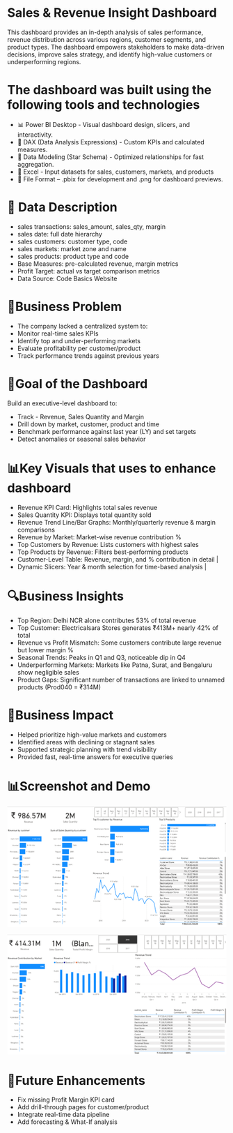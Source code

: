 # **Sales & Revenue Insight Dashboard** 
This dashboard provides an in-depth analysis of sales performance, revenue distribution across various regions, customer segments, and product types. The dashboard empowers stakeholders to make data-driven decisions, improve sales strategy, and identify high-value customers or underperforming regions.

# **The dashboard was built using the following tools and technologies**

- 📊 Power BI Desktop - Visual dashboard design, slicers, and interactivity.
- 🧠 DAX (Data Analysis Expressions) - Custom KPIs and calculated measures.
- 📝 Data Modeling (Star Schema) - Optimized relationships for fast aggregation.
- 📅 Excel - Input datasets for sales, customers, markets, and products
- 📁 File Format – .pbix for development and .png for dashboard previews.

# 📂 **Data Description**

- sales transactions: sales_amount, sales_qty, margin
- sales date: full date hierarchy
- sales customers: customer type, code
- sales markets: market zone and name
- sales products: product type and code  
- Base Measures: pre-calculated revenue, margin metrics  
- Profit Target: actual vs target comparison metrics  
- Data Source: Code Basics Website

# 🧠**Business Problem**

- The company lacked a centralized system to:
- Monitor real-time sales KPIs
- Identify top and under-performing markets
- Evaluate profitability per customer/product
- Track performance trends against previous years

# 🎯**Goal of the Dashboard**

Build an executive-level dashboard to:

- Track - Revenue, Sales Quantity and Margin
- Drill down by market, customer, product and time
- Benchmark performance against last year (LY) and set targets
- Detect anomalies or seasonal sales behavior

# 📊**Key Visuals that uses to enhance dashboard**

- Revenue KPI Card: Highlights total sales revenue
- Sales Quantity KPI: Displays total quantity sold
- Revenue Trend Line/Bar Graphs: Monthly/quarterly revenue & margin comparisons
- Revenue by Market: Market-wise revenue contribution %
- Top Customers by Revenue: Lists customers with highest sales
- Top Products by Revenue: Filters best-performing products
- Customer-Level Table: Revenue, margin, and % contribution in detail |
- Dynamic Slicers: Year & month selection for time-based analysis |


# 🔍**Business Insights**

- Top Region: Delhi NCR alone contributes 53% of total revenue
- Top Customer: Electricalsara Stores generates ₹413M+ nearly 42% of total
- Revenue vs Profit Mismatch: Some customers contribute large revenue but lower margin %
- Seasonal Trends: Peaks in Q1 and Q3, noticeable dip in Q4
- Underperforming Markets: Markets like Patna, Surat, and Bengaluru show negligible sales
- Product Gaps: Significant number of transactions are linked to unnamed products (Prod040 = ₹314M)


# 👔**Business Impact**
- Helped prioritize high-value markets and customers  
- Identified areas with declining or stagnant sales  
- Supported strategic planning with trend visibility  
- Provided fast, real-time answers for executive queries

# 📊**Screenshot and Demo**

![Dashboard Overview](https://github.com/jiradeepak9/Sales_Insight/blob/main/Sales%20%26%20Revenue%20Insight.png)

![Dashboard Overview](https://github.com/jiradeepak9/Sales_Insight/blob/main/Revenue%20Insight.png)

# 🚀**Future Enhancements**
- Fix missing Profit Margin KPI card
- Add drill-through pages for customer/product
- Integrate real-time data pipeline
- Add forecasting & What-If analysis

  
